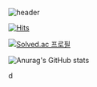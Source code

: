 ![header](https://capsule-render.vercel.app/api?type=wave&color=auto&height=300&section=header&text=capsule%20render&fontSize=90)

[![Hits](https://hits.seeyoufarm.com/api/count/incr/badge.svg?url=https%3A%2F%2Fgithub.com%2Fimportants&count_bg=%23E79C34&title_bg=%234F4B4B&icon=swift.svg&icon_color=%23FFFFFF&title=hits&edge_flat=false)](https://hits.seeyoufarm.com)

[![Solved.ac
프로필](http://mazassumnida.wtf/api/v2/generate_badge?boj=dlwognsdk)](https://solved.ac/dlwognsdk)

![Anurag's GitHub stats](https://github-readme-stats.vercel.app/api?username=importantsgit&&show_icons=true&theme=graywhite)


d
